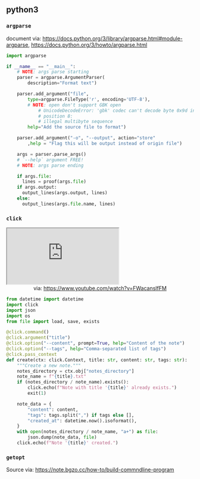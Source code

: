 
## python3

### `argparse`

document via: https://docs.python.org/3/library/argparse.html#module-argparse, https://docs.python.org/3/howto/argparse.html

```python
import argparse

if __name__ == "__main__":
    # NOTE: args parse starting
    parser = argparse.ArgumentParser(
        description="Format text")

    parser.add_argument("file",
        type=argparse.FileType('r', encoding='UTF-8'),
        # NOTE: open don't support GBK open
            # UnicodeDecodeError: 'gbk' codec can't decode byte 0x9d in
            # position 8:
            # illegal multibyte sequence
        help="Add the source file to format")

    parser.add_argument("-o", "--output", action="store"
        ,help = "Flag this will be output instead of origin file")

    args = parser.parse_args()
    # `--help` argument FREE!
    # NOTE: args parse ending

    if args.file:
      lines = proof(args.file)
    if args.output:
      output_lines(args.output, lines)
    else:
      output_lines(args.file.name, lines)
```

### `click`

<iframe src="https://www.youtube.com/embed/FWacanslfFM" allow="accelerometer; autoplay; clipboard-write; encrypted-media; gyroscope; picture-in-picture; web-share" referrerpolicy="strict-origin-when-cross-origin" allowfullscreen></iframe>
<center>via: <a href='https://www.youtube.com/watch?v=FWacanslfFM' target='_blank' class='external-link'>https://www.youtube.com/watch?v=FWacanslfFM</a></center>

```python
from datetime import datetime
import click
import json
import os
from file import load, save, exists

@click.command()
@click.argument("title")
@click.option("--content", prompt=True, help="Content of the note")
@click.option("--tags", help="Comma-separated list of tags")
@click.pass_context
def create(ctx: click.Context, title: str, content: str, tags: str):
    """Create a new note."""
    notes_directory = ctx.obj["notes_directory"]
    note_name = f"{title}.txt"
    if (notes_directory / note_name).exists():
        click.echo(f"Note with title '{title}' already exists.")
        exit(1)

    note_data = {
        "content": content,
        "tags": tags.split(",") if tags else [],
        "created_at": datetime.now().isoformat(),
    }
    with open(notes_directory / note_name, "a+") as file:
        json.dump(note_data, file)
    click.echo(f"Note '{title}' created.")
```

### `getopt`

Source via: https://note.bgzo.cc/how-to/build-commndline-program